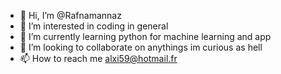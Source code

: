 - 👋 Hi, I’m @Rafnamannaz 
- 👀 I’m interested in coding in general
- 🌱 I’m currently learning python for machine learning and app
- 💞️ I’m looking to collaborate on anythings im curious as hell
- 📫 How to reach me alxi59@hotmail.fr

<!---
Rafnamannaz/Rafnamannaz is a ✨ special ✨ repository because its `README.md` (this file) appears on your GitHub profile.
You can click the Preview link to take a look at your changes.
--->
